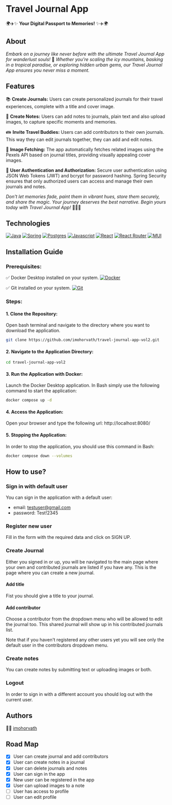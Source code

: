 # Travel Journal App
🌍✈️✨ **Your Digital Passport to Memories!** ✨✈️🌍

## About

*Embark on a journey like never before with the ultimate Travel Journal App for wanderlust souls!* 🌟 *Whether you're scaling the icy mountains, basking in a tropical paradise, or exploring hidden urban gems, our Travel Journal App ensures you never miss a moment.*

## Features

📚 **Create Journals:** Users can create personalized journals for their travel experiences, complete with a title and cover image.

📝 **Create Notes:** Users can add notes to journals, plain text and also upload images, to capture specific moments and memories.

👪 **Invite Travel Buddies:** Users can add contributors to their own journals. This way they can edit journals together, they can add and edit notes.

🌆 **Image Fetching:** The app automatically fetches related images using the Pexels API based on journal titles, providing visually appealing cover images.

📲 **User Authentication and Authorization:** Secure user authentication using JSON Web Tokens (JWT) and bcrypt for password hashing. Spring Security ensures that only authorized users can access and manage their own journals and notes.

*Don't let memories fade, paint them in vibrant hues, store them securely, and share the magic. Your journey deserves the best narrative. Begin yours today with Travel Journal App!* 🌄📖✨

## Technologies

[![Java][Java]][Java-url]
[![Spring][Spring]][Spring-url]
[![Postgres][Postgres]][Postgres-url]
[![Javascript][Javascript]][Javascript-url]
[![React][React.js]][React-url]
[![React Router][React Router]][React Router-url]
[![MUI][MUI]][MUI-url]

## Installation Guide

### Prerequisites:

✅ Docker Desktop installed on your system. [![Docker][Docker]][Docker-url]

✅ Git installed on your system. [![Git][Git]][Git-url]

### Steps:

#### 1.  Clone the Repository:

Open bash terminal and navigate to the directory where you want to download the application.

```bash
git clone https://github.com/imohorvath/travel-journal-app-vol2.git
```

#### 2.  Navigate to the Application Directory:

```bash
cd travel-journal-app-vol2
```

#### 3. Run the Application with Docker:

Launch the Docker Desktop application.
In Bash simply use the following command to start the application:

```bash
docker compose up -d
```

#### 4. Access the Application:

Open your browser and type the following url: http://localhost:8080/

#### 5. Stopping the Application:

In order to stop the application, you should use this command in Bash:

```bash
docker compose down --volumes
```

## How to use?

### Sign in with default user

You can sign in the application with a default user:
- email: testuser@gmail.com
- password: Test!2345 

### Register new user

Fill in the form with the required data and click on SIGN UP.

### Create Journal

Either you signed in or up, you will be navigated to the main page where your own and contributed journals are listed if you have any.
This is the page where you can create a new journal. 

#### Add title

Fist you should give a title to your journal.

#### Add contributor

Choose a contributor from the dropdown menu who will be allowed to edit the journal too. This shared journal will show up in his contributed journals list.

Note that if you haven't registered any other users yet you will see only the default user in the contributors dropdown menu.

### Create notes

You can create notes by submitting text or uploading images or both.

### Logout
In order to sign in with a different account you should log out with the current user.

## Authors

👩‍🦰 [imohorvath](https://github.com/imohorvath)

## Road Map

- [X] User can create journal and add contributors
- [X] User can create notes in a journal
- [X] User can delete journals and notes
- [X] User can sign in the app
- [X] New user can be registered in the app
- [X] User can upload images to a note
- [ ] User has access to profile
- [ ] User can edit profile

<!-- Badge links -->
[Java]: https://img.shields.io/badge/java-%23ED8B00.svg?style=for-the-badge&logo=openjdk&logoColor=white
[Spring]: https://img.shields.io/badge/spring-%236DB33F.svg?style=for-the-badge&logo=spring&logoColor=white
[Postgres]: https://img.shields.io/badge/postgres-%23316192.svg?style=for-the-badge&logo=postgresql&logoColor=white
[JavaScript]: https://img.shields.io/badge/javascript-%23323330.svg?style=for-the-badge&logo=javascript&logoColor=%23F7DF1E
[React.js]: https://img.shields.io/badge/React-20232A?style=for-the-badge&logo=react&logoColor=61DAFB
[React Router]: https://img.shields.io/badge/React_Router-CA4245?style=for-the-badge&logo=react-router&logoColor=white
[MUI]: https://img.shields.io/badge/MUI-%230081CB.svg?style=for-the-badge&logo=mui&logoColor=white
[Docker]: https://img.shields.io/badge/docker-%230db7ed.svg?style=plastic&logo=docker&logoColor=white
[Git]: https://img.shields.io/badge/git-%23F05033.svg?style=plastic&logo=git&logoColor=white

<!-- Project url -->
[Java-url]: https://docs.oracle.com/en/java/javase/17/ 
[Spring-url]: https://spring.io/
[Postgres-url]: https://www.postgresql.org/
[JavaScript-url]: https://developer.mozilla.org/en-US/docs/Web/JavaScript
[React-url]: https://reactjs.org/
[React Router-url]: https://reactrouter.com/en/main 
[MUI-url]: https://mui.com/
[Docker-url]: https://docs.docker.com/get-docker/
[Git-url]: https://git-scm.com/downloads
